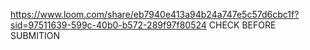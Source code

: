 https://www.loom.com/share/eb7940e413a94b24a747e5c57d6cbc1f?sid=97511639-599c-40b0-b572-289f97f80524
CHECK BEFORE SUBMITION

